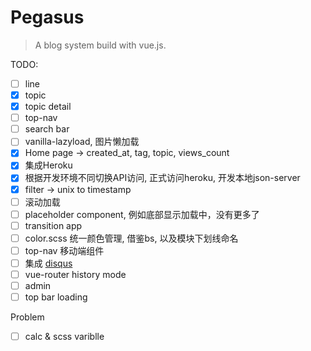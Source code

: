 # Pegasus

> A blog system build with vue.js.

TODO:
- [ ] line
- [X] topic
- [X] topic detail
- [ ] top-nav
- [ ] search bar
- [ ] vanilla-lazyload, 图片懒加载
- [X] Home page -> created_at, tag, topic, views_count
- [X] 集成Heroku
- [X] 根据开发环境不同切换API访问, 正式访问heroku, 开发本地json-server
- [X] filter -> unix to timestamp
- [ ] 滚动加载
- [ ] placeholder component, 例如底部显示加载中，没有更多了
- [ ] transition app
- [ ] color.scss 统一颜色管理, 借鉴bs, 以及模块下划线命名
- [ ] top-nav 移动端组件
- [ ] 集成 [disqus](https://pegasus-app.disqus.com/admin/install/platforms/universalcode/)
- [ ] vue-router history mode
- [ ] admin
- [ ] top bar loading

Problem
- [ ] calc & scss variblle
